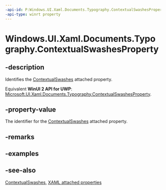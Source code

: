 ```yaml
---
-api-id: P:Windows.UI.Xaml.Documents.Typography.ContextualSwashesProperty
-api-type: winrt property
---
```


<!-- Property syntax
public Windows.UI.Xaml.DependencyProperty ContextualSwashesProperty { get; }
-->

# Windows.UI.Xaml.Documents.Typography.ContextualSwashesProperty

## -description
Identifies the [ContextualSwashes](typography_contextualswashes.md) attached property.

Equivalent **WinUI 2 API for UWP**: [Microsoft.UI.Xaml.Documents.Typography.ContextualSwashesProperty](/windows/winui/api/microsoft.ui.xaml.documents.typography.contextualswashesproperty).

## -property-value
The identifier for the [ContextualSwashes](typography_contextualswashes.md) attached property.

## -remarks

## -examples

## -see-also

[ContextualSwashes](typography_contextualswashes.md), [XAML attached properties](/windows/uwp/xaml-platform/attached-properties-overview)
